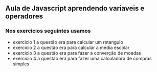 ## Aula de Javascript aprendendo variaveis e operadores
 
 ### Nos exercicios seguintes usamos 
 - exercicio 1 a questão era para calcular um retangulo
 - exercicio 2 a questão era para calcular a media escolar 
 - exercicio 3 a questão era para fazer a converção de moedas 
 - exercicio 4 a questão era para fazer uma calculadora de compras simples
 
